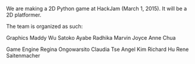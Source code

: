 We are making a 2D Python game at HackJam (March 1, 2015).
It will be a 2D platformer.

The team is organized as such:

Graphics
Maddy Wu
Satoko Ayabe
Radhika Marvin
Joyce Anne Chua


Game Engine
Regina Ongowarsito
Claudia Tse
Angel Kim
Richard Hu
Rene Saitenmacher
